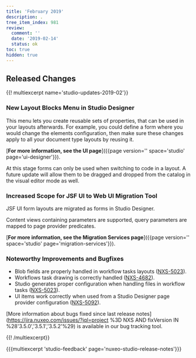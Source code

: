 ```yaml
---
title: 'February 2019'
description: .
tree_item_index: 981
review:
  comment: ''
  date: '2019-02-14'
  status: ok
toc: true
hidden: true
---
```

## Released Changes
{{! multiexcerpt name='studio-updates-2019-02'}}
### New Layout Blocks Menu in Studio Designer
This menu lets you create reusable sets of properties, that can be used in your layouts afterwards.
For example, you could define a form where you would change the elements configuration, then make sure these changes apply to all your document type layouts by reusing it.
</br>

[<i class="fa fa-long-arrow-right" aria-hidden="true"></i>**For more information, see the UI page**]({{page version='' space='studio' page='ui-designer'}}).

At this stage forms can only be used when switching to code in a layout. A future update will allow them to be dragged and dropped from the catalog in the visual editor mode as well.

### Increased Scope for JSF UI to Web UI Migration Tool
JSF UI form layouts are migrated as forms in Studio Designer.

Content views containing parameters are supported, query parameters are mapped to page provider predicates.
</br>

[<i class="fa fa-long-arrow-right" aria-hidden="true"></i>**For more information, see the Migration Services page**]({{page version='' space='studio' page='migration-services'}}).

### Noteworthy Improvements and Bugfixes

- Blob fields are properly handled in workflow tasks layouts ([NXS-5023](https://jira.nuxeo.com/browse/NXS-5023)).
- Workflows task drawing is correctly handled ([NXS-4682](https://jira.nuxeo.com/browse/NXS-4682)).
- Studio generates proper configuration when handling files in workflow tasks ([NXS-5023](https://jira.nuxeo.com/browse/NXS-5023)).
- UI items work correctly when used from a Studio Designer page provider configuration ([NXS-5092](https://jira.nuxeo.com/browse/NXS-5092)).

[More information about bugs fixed since last release notes](https://jira.nuxeo.com/issues/?jql=project %3D NXS AND fixVersion IN %28'3.5.0','3.5.1','3.5.2'%29) is available in our bug tracking tool.

{{! /multiexcerpt}}

{{{multiexcerpt 'studio-feedback' page='nuxeo-studio-release-notes'}}}
